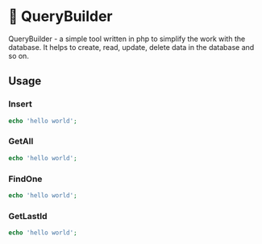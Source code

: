 # 📜 QueryBuilder

QueryBuilder - a simple tool written in php to simplify the work with the database. It helps to create, read, update, delete data in the database and so on.

## Usage

### Insert

```php
echo 'hello world';
```

### GetAll

```php
echo 'hello world';
```

### FindOne

```php
echo 'hello world';
```

### GetLastId

```php
echo 'hello world';
```
